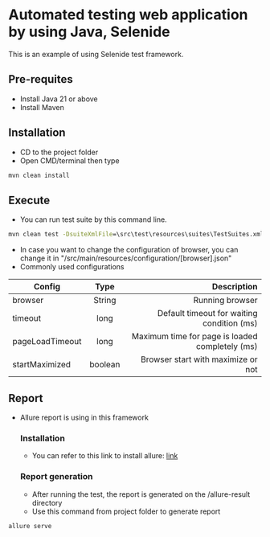 # Automated testing web application by using Java, Selenide

This is an example of using Selenide test framework.

## Pre-requites

- Install Java 21 or above
- Install Maven

## Installation

- CD to the project folder
- Open CMD/terminal then type

```cmd
mvn clean install
```

## Execute

- You can run test suite by this command line.

```cmd
mvn clean test -DsuiteXmlFile=\src\test\resources\suites\TestSuites.xml
```

- In case you want to change the configuration of browser, you can change it in "/src/main/resources/configuration/[browser].json"
- Commonly used configurations

| Config          |  Type   |                                                                          Description | 
|-----------------|:-------:|-------------------------------------------------------------------------------------:|
| browser         | String  |                                                                      Running browser |
| timeout         |  long   |                                           Default timeout for waiting condition (ms) |
| pageLoadTimeout |  long   |                                      Maximum time for page is loaded completely (ms) |
| startMaximized  | boolean |                                                   Browser start with maximize or not |


## Report

- Allure report is using in this framework

  ### Installation
    - You can refer to this link to install allure: [link](https://docs.qameta.io/allure/#_installing_a_commandline)
  ### Report generation
    - After running the test, the report is generated on the /allure-result directory
    - Use this command from project folder to generate report

```cmd
allure serve
```
